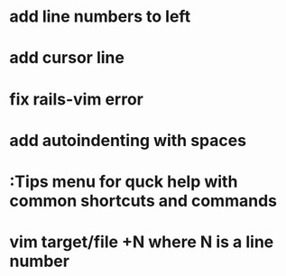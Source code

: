 # add line numbers to left
# add cursor line
# fix rails-vim error
# add autoindenting with spaces
# :Tips menu for quck help with common shortcuts and commands
# vim target/file +N where N is a line number
